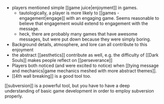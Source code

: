  - players mentioned simple [[game juice|enjoyment]] in games.
   - tautologically, a player is more likely to [[games - engagement|engage]] with an engaging game. Seems reasonable to believe that engagement would extend to engagement with the message.
   - heck, there are probably many games that have awesome messages, but were put down because they were simply boring.
 - Background details, atmosphere, and lore can all contribute to this enjoyment
 - the abstract [[aesthetics]] contribute as well, e.g. the difficulty of [[Dark Souls]] makes people reflect on [[perseverance]]
 - Players both noticed (and were excited to notice) when [[tying message and mechanics|game mechanics meshed with more abstract themes]].
 - [[4th wall breaking]] is a good tool too.

[[subversion]] is a powerful tool, but you have to have a deep understanding of basic game development in order to employ subversion properly.
